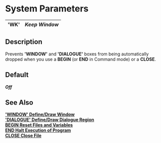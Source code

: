 # System Parameters

**'WK'** |  **_Keep Window_**  
---|---  
  
##  Description

Prevents **'WINDOW'** and **'DIALOGUE'** boxes from being automatically dropped when you use a **BEGIN** (or **END** in Command mode) or a **CLOSE**.

##  Default

**_Off_**

## See Also

**['WINDOW' Define/Draw Window](../mnemonics/window.md)  
['DIALOGUE' Define/Draw Dialogue Region](../mnemonics/dialogue.md)  
[BEGIN Reset Files and Variables](../directives/begin.md)  
[END Halt Execution of Program](../directives/end.md)  
[CLOSE Close File](../directives/close.md)**
